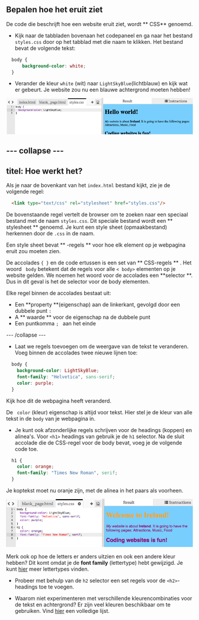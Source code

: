 ## Bepalen hoe het eruit ziet

De code die beschrijft hoe een website eruit ziet, wordt ** CSS** genoemd.

- Kijk naar de tabbladen bovenaan het codepaneel en ga naar het bestand ` styles.css ` door op het tabblad met die naam te klikken. Het bestand bevat de volgende tekst:

```css
  body {
      background-color: white;
  }
```

- Verander de kleur `white` (wit) naar ` LightSkyBlue `(lichtblauw) en kijk wat er gebeurt. Je website zou nu een blauwe achtergrond moeten hebben! 

![Voorbeeld met een blauwe achtergrond](images/egFirstCSSbluebg.png)

## \--- collapse \---

## titel: Hoe werkt het?

Als je naar de bovenkant van het `index.html` bestand kijkt, zie je de volgende regel:

```html
  <link type="text/css" rel="stylesheet" href="styles.css"/>
```

De bovenstaande regel vertelt de browser om te zoeken naar een speciaal bestand met de naam ` styles.css `. Dit speciale bestand wordt een ** stylesheet ** genoemd. Je kunt een style sheet (opmaakbestand) herkennen door de `.css` in de naam.

Een style sheet bevat ** -regels ** voor hoe elk element op je webpagina eruit zou moeten zien.

De accolades `{ }` en de code ertussen is een set van ** CSS-regels ** . Het woord ` body` betekent dat de regels voor alle `< body>` elementen op je website gelden. We noemen het woord voor de accolades een **selector **. Dus in dit geval is het de selector voor de body elementen.

Elke regel binnen de accolades bestaat uit:

- Een **property **(eigenschap) aan de linkerkant, gevolgd door een dubbele punt `: `
- A ** waarde ** voor de eigenschap na de dubbele punt
- Een puntkomma `; ` aan het einde

\--- /collapse \---

- Laat we regels toevoegen om de weergave van de tekst te veranderen. Voeg binnen de accolades twee nieuwe lijnen toe:

```css
  body {
    background-color: LightSkyBlue;
    font-family: "Helvetica", sans-serif;
    color: purple;
  }
```

Kijk hoe dit de webpagina heeft veranderd.

De ` color` (kleur) eigenschap is altijd voor tekst. Hier stel je de kleur van alle tekst in de ` body ` van je webpagina in.

- Je kunt ook afzonderlijke regels schrijven voor de headings (koppen) en alinea's. Voor `<h1>` headings van gebruik je de ` h1 ` selector. Na de sluit accolade die de CSS-regel voor de body bevat, voeg je de volgende code toe.

```css
  h1 {
    color: orange;
    font-family: "Times New Roman", serif;
  }
```

Je koptekst moet nu oranje zijn, met de alinea in het paars als voorheen.

![Resultaat van de nieuwe CSS-code](images/egCssColorsFonts.png)

Merk ook op hoe de letters er anders uitzien en ook een andere kleur hebben? Dit komt omdat je de **font family** (lettertype) hebt gewijzigd. Je kunt [hier](http://dojo.soy/web-font-families) meer lettertypes vinden.

- Probeer met behulp van de ` h2 ` selector een set regels voor de `<h2>`-headings toe te voegen.

- Waarom niet experimenteren met verschillende kleurencombinaties voor de tekst en achtergrond? Er zijn veel kleuren beschikbaar om te gebruiken. Vind [hier](http://dojo.soy/web-color-names) een volledige lijst.